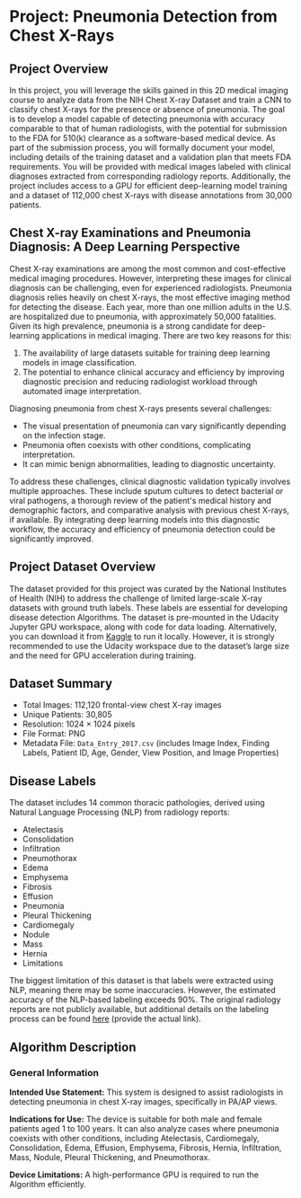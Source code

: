 # Project: Pneumonia Detection from Chest X-Rays

## Project Overview

In this project, you will leverage the skills gained in this 2D medical imaging course to analyze data from the NIH Chest X-ray Dataset and train a CNN to classify chest X-rays for the presence or absence of pneumonia. The goal is to develop a model capable of detecting pneumonia with accuracy comparable to that of human radiologists, with the potential for submission to the FDA for 510(k) clearance as a software-based medical device. As part of the submission process, you will formally document your model, including details of the training dataset and a validation plan that meets FDA requirements. You will be provided with medical images labeled with clinical diagnoses extracted from corresponding radiology reports. Additionally, the project includes access to a GPU for efficient deep-learning model training and a dataset of 112,000 chest X-rays with disease annotations from 30,000 patients.

## Chest X-ray Examinations and Pneumonia Diagnosis: A Deep Learning Perspective

Chest X-ray examinations are among the most common and cost-effective medical imaging procedures. However, interpreting these images for clinical diagnosis can be challenging, even for experienced radiologists. Pneumonia diagnosis relies heavily on chest X-rays, the most effective imaging method for detecting the disease. Each year, more than one million adults in the U.S. are hospitalized due to pneumonia, with approximately 50,000 fatalities. Given its high prevalence, pneumonia is a strong candidate for deep-learning applications in medical imaging. There are two key reasons for this:

1. The availability of large datasets suitable for training deep learning models in image classification.
2. The potential to enhance clinical accuracy and efficiency by improving diagnostic precision and reducing radiologist workload through automated image interpretation.

Diagnosing pneumonia from chest X-rays presents several challenges:

* The visual presentation of pneumonia can vary significantly depending on the infection stage.
* Pneumonia often coexists with other conditions, complicating interpretation.
* It can mimic benign abnormalities, leading to diagnostic uncertainty.

To address these challenges, clinical diagnostic validation typically involves multiple approaches. These include sputum cultures to detect bacterial or viral pathogens, a thorough review of the patient's medical history and demographic factors, and comparative analysis with previous chest X-rays, if available. By integrating deep learning models into this diagnostic workflow, the accuracy and efficiency of pneumonia detection could be significantly improved.

## Project Dataset Overview

The dataset provided for this project was curated by the National Institutes of Health (NIH) to address the challenge of limited large-scale X-ray datasets with ground truth labels. These labels are essential for developing disease detection Algorithms. The dataset is pre-mounted in the Udacity Jupyter GPU workspace, along with code for data loading. Alternatively, you can download it from [Kaggle](https://www.kaggle.com/datasets/nih-chest-xrays/data) to run it locally. However, it is strongly recommended to use the Udacity workspace due to the dataset’s large size and the need for GPU acceleration during training.

## Dataset Summary
* Total Images: 112,120 frontal-view chest X-ray images
* Unique Patients: 30,805
* Resolution: 1024 × 1024 pixels
* File Format: PNG
* Metadata File: ````Data_Entry_2017.csv```` (includes Image Index, Finding Labels, Patient ID, Age, Gender, View Position, and Image Properties)

## Disease Labels
The dataset includes 14 common thoracic pathologies, derived using Natural Language Processing (NLP) from radiology reports:

* Atelectasis
* Consolidation
* Infiltration
* Pneumothorax
* Edema
* Emphysema
* Fibrosis
* Effusion
* Pneumonia
* Pleural Thickening
* Cardiomegaly
* Nodule
* Mass
* Hernia
* Limitations
  
The biggest limitation of this dataset is that labels were extracted using NLP, meaning there may be some inaccuracies. However, the estimated accuracy of the NLP-based labeling exceeds 90%. The original radiology reports are not publicly available, but additional details on the labeling process can be found [here](https://arxiv.org/abs/1705.02315) (provide the actual link).

## Algorithm Description

### General Information
**Intended Use Statement:**
This system is designed to assist radiologists in detecting pneumonia in chest X-ray images, specifically in PA/AP views.

**Indications for Use:**
The device is suitable for both male and female patients aged 1 to 100 years. It can also analyze cases where pneumonia coexists with other conditions, including Atelectasis, Cardiomegaly, Consolidation, Edema, Effusion, Emphysema, Fibrosis, Hernia, Infiltration, Mass, Nodule, Pleural Thickening, and Pneumothorax.

**Device Limitations:**
A high-performance GPU is required to run the Algorithm efficiently.
